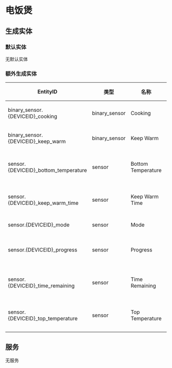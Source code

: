 # 电饭煲

## 生成实体

### 默认实体

无默认实体

### 额外生成实体

| EntityID                             | 类型            | 名称                 | 描述   |
|--------------------------------------|---------------|--------------------|------|
| binary_sensor.{DEVICEID}_cooking     | binary_sensor | Cooking            | 烹饪中  |
| binary_sensor.{DEVICEID}_keep_warm   | binary_sensor | Keep Warm          | 保温中  |
| sensor.{DEVICEID}_bottom_temperature | sensor        | Bottom Temperature | 底部温度 |
| sensor.{DEVICEID}_keep_warm_time     | sensor        | Keep Warm Time     | 保温时间 |
| sensor.{DEVICEID}_mode               | sensor        | Mode               | 模式   |
| sensor.{DEVICEID}_progress           | sensor        | Progress           | 当前程序 |
| sensor.{DEVICEID}_time_remaining     | sensor        | Time Remaining     | 剩余时间 |
| sensor.{DEVICEID}_top_temperature    | sensor        | Top Temperature    | 顶部温度 |

## 服务

无服务
